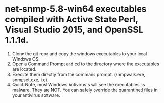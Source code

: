 # net-snmp-5.8-win64 executables compiled with Active State Perl, Visual Studio 2015, and OpenSSL 1.1.1d.

1.  Clone the git repo and copy the windows executables to your local Windows OS.
2.  Open a Command Prompt and cd to the directory where the executables are located.
3.  Execute them directly from the command prompt.  (snmpwalk.exe, snmpset.exe, i.e).
4.  Quick Note, most Windows Antivirus's will see the executables as malware.  They are NOT.  You can safely override the quarantined files in your antivirus software.
